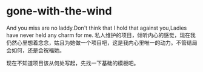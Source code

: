 # gone-with-the-wind
And you miss are no laddy.Don't think that I hold that against you,Ladies have never held any charm for me.
私人维护的项目，倾听内心的感觉，现在我仍然心里想着念念，姑且为她做一个项目吧，这是我内心里唯一的动力。不管结局会如何，还是会祝福她。

现在不知道项目该从何处写起，先找一下基础的模板吧。

